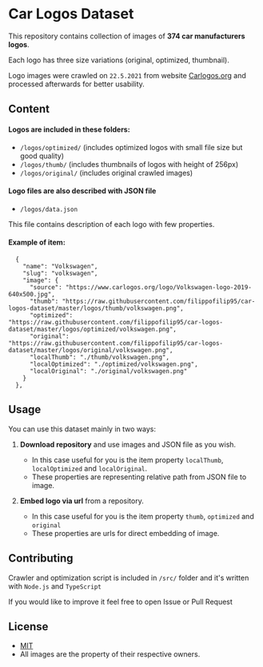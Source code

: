 # Car Logos Dataset

This repository contains collection of images of **374 car manufacturers logos**.

Each logo has three size variations (original, optimized, thumbnail).

Logo images were crawled on `22.5.2021` from website [Carlogos.org](https://www.carlogos.org/) and processed afterwards for better usability.

## Content

#### Logos are included in these folders:

- `/logos/optimized/` (includes optimized logos with small file size but good quality)
- `/logos/thumb/` (includes thumbnails of logos with height of 256px)
- `/logos/original/` (includes original crawled images)

#### Logo files are also described with JSON file

- `/logos/data.json`

This file contains description of each logo with few properties.

#### Example of item:

```
  {
    "name": "Volkswagen",
    "slug": "volkswagen",
    "image": {
      "source": "https://www.carlogos.org/logo/Volkswagen-logo-2019-640x500.jpg",
      "thumb": "https://raw.githubusercontent.com/filippofilip95/car-logos-dataset/master/logos/thumb/volkswagen.png",
      "optimized": "https://raw.githubusercontent.com/filippofilip95/car-logos-dataset/master/logos/optimized/volkswagen.png",
      "original": "https://raw.githubusercontent.com/filippofilip95/car-logos-dataset/master/logos/original/volkswagen.png",
      "localThumb": "./thumb/volkswagen.png",
      "localOptimized": "./optimized/volkswagen.png",
      "localOriginal": "./original/volkswagen.png"
    }
  },
```

## Usage
You can use this dataset mainly in two ways:

1. **Download repository** and use images and JSON file as you wish.
    - In this case useful for you is the item property `localThumb`, `localOptimized` and `localOriginal`. 
    - These properties are representing relative path from JSON file to image.
    
    
2. **Embed logo via url** from a repository.
    - In this case useful for you is the item property `thumb`, `optimized` and `original`
    - These properties are urls for direct embedding of image.
    
## Contributing

Crawler and optimization script is included in `/src/` folder and it's written with `Node.js` and `TypeScript`

If you would like to improve it feel free to open Issue or Pull Request

## License

- [MIT](https://choosealicense.com/licenses/mit/)
- All images are the property of their respective owners.
